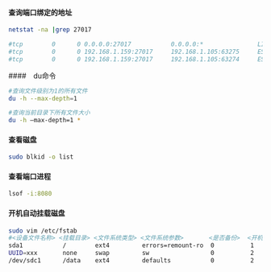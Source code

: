 #### 查询端口绑定的地址

```bash
netstat -na |grep 27017

#tcp        0      0 0.0.0.0:27017           0.0.0.0:*               LISTEN
#tcp        0      0 192.168.1.159:27017     192.168.1.105:63275     ESTABLISHED
#tcp        0      0 192.168.1.159:27017     192.168.1.105:63274     ESTABLISHED
```

####　du命令

```bash
#查询文件级别为1的所有文件
du -h --max-depth=1

#查询当前目录下所有文件大小
du -h –max-depth=1 *
```

#### 查看磁盘

```bash
sudo blkid -o list
```


#### 查看端口进程

```bash
lsof -i:8080
```


#### 开机自动挂载磁盘

```bash
sudo vim /etc/fstab
#<设备文件名称> <挂载目录> <文件系统类型> <文件系统参数>       <是否备份>  <开机时自检>
sda1           /        ext4         errors=remount-ro  0          1
UUID=xxx       none     swap         sw                 0          2
/dev/sdc1      /data    ext4         defaults           0          2
```
